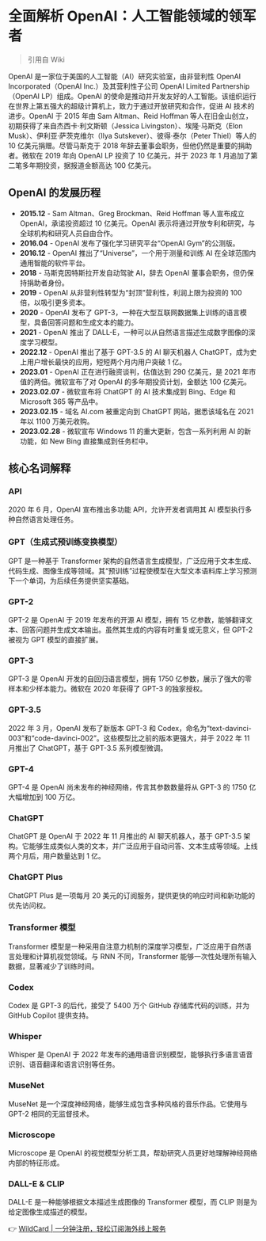# 全面解析 OpenAI：人工智能领域的领军者

> 引用自 Wiki

OpenAI 是一家位于美国的人工智能（AI）研究实验室，由非营利性 OpenAI Incorporated（OpenAI Inc.）及其营利性子公司 OpenAI Limited Partnership（OpenAI LP）组成。OpenAI 的使命是推动并开发友好的人工智能。该组织运行在世界上第五强大的超级计算机上，致力于通过开放研究和合作，促进 AI 技术的进步。OpenAI 于 2015 年由 Sam Altman、Reid Hoffman 等人在旧金山创立，初期获得了来自杰西卡·利文斯顿（Jessica Livingston）、埃隆·马斯克（Elon Musk）、伊利亚·萨茨克维尔（Ilya Sutskever）、彼得·泰尔（Peter Thiel）等人的 10 亿美元捐赠。尽管马斯克于 2018 年辞去董事会职务，但他仍然是重要的捐助者。微软在 2019 年向 OpenAI LP 投资了 10 亿美元，并于 2023 年 1 月追加了第二笔多年期投资，据报道金额高达 100 亿美元。

## OpenAI 的发展历程

- **2015.12** - Sam Altman、Greg Brockman、Reid Hoffman 等人宣布成立 OpenAI，承诺投资超过 10 亿美元。OpenAI 表示将通过开放专利和研究，与全球机构和研究人员自由合作。
- **2016.04** - OpenAI 发布了强化学习研究平台“OpenAI Gym”的公测版。
- **2016.12** - OpenAI 推出了“Universe”，一个用于测量和训练 AI 在全球范围内通用智能的软件平台。
- **2018** - 马斯克因特斯拉开发自动驾驶 AI，辞去 OpenAI 董事会职务，但仍保持捐助者身份。
- **2019** - OpenAI 从非营利性转型为“封顶”营利性，利润上限为投资的 100 倍，以吸引更多资本。
- **2020** - OpenAI 发布了 GPT-3，一种在大型互联网数据集上训练的语言模型，具备回答问题和生成文本的能力。
- **2021** - OpenAI 推出了 DALL-E，一种可以从自然语言描述生成数字图像的深度学习模型。
- **2022.12** - OpenAI 推出了基于 GPT-3.5 的 AI 聊天机器人 ChatGPT，成为史上用户增长最快的应用，短短两个月内用户突破 1 亿。
- **2023.01** - OpenAI 正在进行融资谈判，估值达到 290 亿美元，是 2021 年市值的两倍。微软宣布了对 OpenAI 的多年期投资计划，金额达 100 亿美元。
- **2023.02.07** - 微软宣布将 ChatGPT 的 AI 技术集成到 Bing、Edge 和 Microsoft 365 等产品中。
- **2023.02.15** - 域名 AI.com 被重定向到 ChatGPT 网站，据悉该域名在 2021 年以 1100 万美元收购。
- **2023.02.28** - 微软宣布 Windows 11 的重大更新，包含一系列利用 AI 的新功能，如 New Bing 直接集成到任务栏中。

## 核心名词解释

### API

2020 年 6 月，OpenAI 宣布推出多功能 API，允许开发者调用其 AI 模型执行多种自然语言处理任务。

### GPT（生成式预训练变换模型）

GPT 是一种基于 Transformer 架构的自然语言生成模型，广泛应用于文本生成、代码生成、图像生成等领域。其“预训练”过程使模型在大型文本语料库上学习预测下一个单词，为后续任务提供坚实基础。

### GPT-2

GPT-2 是 OpenAI 于 2019 年发布的开源 AI 模型，拥有 15 亿参数，能够翻译文本、回答问题并生成文本输出。虽然其生成的内容有时重复或无意义，但 GPT-2 被视为 GPT 模型的直接扩展。

### GPT-3

GPT-3 是 OpenAI 开发的自回归语言模型，拥有 1750 亿参数，展示了强大的零样本和少样本能力。微软在 2020 年获得了 GPT-3 的独家授权。

### GPT-3.5

2022 年 3 月，OpenAI 发布了新版本 GPT-3 和 Codex，命名为“text-davinci-003”和“code-davinci-002”。这些模型比之前的版本更强大，并于 2022 年 11 月推出了 ChatGPT，基于 GPT-3.5 系列模型微调。

### GPT-4

GPT-4 是 OpenAI 尚未发布的神经网络，传言其参数数量将从 GPT-3 的 1750 亿大幅增加到 100 万亿。

### ChatGPT

ChatGPT 是 OpenAI 于 2022 年 11 月推出的 AI 聊天机器人，基于 GPT-3.5 架构。它能够生成类似人类的文本，并广泛应用于自动问答、文本生成等领域。上线两个月后，用户数量达到 1 亿。

### ChatGPT Plus

ChatGPT Plus 是一项每月 20 美元的订阅服务，提供更快的响应时间和新功能的优先访问权。

### Transformer 模型

Transformer 模型是一种采用自注意力机制的深度学习模型，广泛应用于自然语言处理和计算机视觉领域。与 RNN 不同，Transformer 能够一次性处理所有输入数据，显著减少了训练时间。

### Codex

Codex 是 GPT-3 的后代，接受了 5400 万个 GitHub 存储库代码的训练，并为 GitHub Copilot 提供支持。

### Whisper

Whisper 是 OpenAI 于 2022 年发布的通用语音识别模型，能够执行多语言语音识别、语音翻译和语言识别等任务。

### MuseNet

MuseNet 是一个深度神经网络，能够生成包含多种风格的音乐作品。它使用与 GPT-2 相同的无监督技术。

### Microscope

Microscope 是 OpenAI 的视觉模型分析工具，帮助研究人员更好地理解神经网络内部的特征形成。

### DALL-E & CLIP

DALL-E 是一种能够根据文本描述生成图像的 Transformer 模型，而 CLIP 则是为给定图像生成描述的模型。

👉 [WildCard | 一分钟注册，轻松订阅海外线上服务](https://bbtdd.com/WildCard)